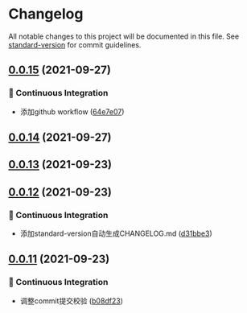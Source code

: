 # Changelog

All notable changes to this project will be documented in this file. See [standard-version](https://github.com/conventional-changelog/standard-version) for commit guidelines.

## [0.0.15](https://github.com/371311231/rollup-build/compare/v0.0.14...v0.0.15) (2021-09-27)


### 🔧 Continuous Integration

* 添加github workflow ([64e7e07](https://github.com/371311231/rollup-build/commit/64e7e07))



## [0.0.14](https://github.com/371311231/rollup-build/compare/v0.0.13...v0.0.14) (2021-09-27)



## [0.0.13](https://github.com/371311231/rollup-build/compare/v0.0.12...v0.0.13) (2021-09-23)



## [0.0.12](https://github.com/371311231/rollup-build/compare/v0.0.11...v0.0.12) (2021-09-23)


### 🔧 Continuous Integration

* 添加standard-version自动生成CHANGELOG.md ([d31bbe3](https://github.com/371311231/rollup-build/commit/d31bbe3))



## [0.0.11](https://github.com/371311231/rollup-build/compare/v0.0.10...v0.0.11) (2021-09-23)


### 🔧 Continuous Integration

* 调整commit提交校验 ([b08df23](https://github.com/371311231/rollup-build/commit/b08df23))
